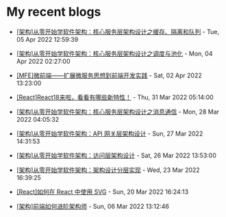 # My recent blogs 
- [[架构]从零开始学软件架构：核心服务层架构设计之缓存、隔离和队列](https://www.jonsam.site/2022/04/05/software-architecture-6/) - Tue, 05 Apr 2022 12:59:39 

- [[架构]从零开始学软件架构：核心服务层架构设计之调度与池化](https://www.jonsam.site/2022/04/04/software-architecture-5/) - Mon, 04 Apr 2022 02:27:00 

- [[MFE]微前端——扩展微服务思想到前端开发实践](https://www.jonsam.site/2022/04/02/mfe-extending-microservice-idea/) - Sat, 02 Apr 2022 13:23:00 

- [[React]React18来啦，看看有哪些新特性！](https://www.jonsam.site/2022/03/31/react-18/) - Thu, 31 Mar 2022 05:14:00 

- [[架构]从零开始学软件架构：核心服务层架构设计之消息通信](https://www.jonsam.site/2022/03/28/software-architecture-4/) - Mon, 28 Mar 2022 04:05:32 

- [[架构]从零开始学软件架构：API 网关层架构设计](https://www.jonsam.site/2022/03/27/software-architecture-3/) - Sun, 27 Mar 2022 14:31:53 

- [[架构]从零开始学软件架构：访问层架构设计](https://www.jonsam.site/2022/03/26/software-architecture-2/) - Sat, 26 Mar 2022 13:53:00 

- [[架构]从零开始学软件架构：架构设计分层实现](https://www.jonsam.site/2022/03/24/software-architecture-1/) - Wed, 23 Mar 2022 16:39:25 

- [[React]如何在 React 中使用 SVG](https://www.jonsam.site/2022/03/21/%e5%a6%82%e4%bd%95%e5%9c%a8-react-%e4%b8%ad%e4%bd%bf%e7%94%a8-svg/) - Sun, 20 Mar 2022 16:24:13 

- [[架构]前端如何进阶架构师](https://www.jonsam.site/2022/03/06/fe-rchitect/) - Sun, 06 Mar 2022 13:12:46 
